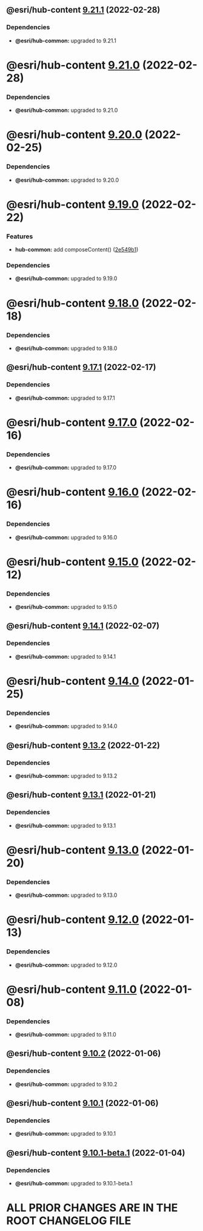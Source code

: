 ## @esri/hub-content [9.21.1](https://github.com/Esri/hub.js/compare/@esri/hub-content@9.21.0...@esri/hub-content@9.21.1) (2022-02-28)





### Dependencies

* **@esri/hub-common:** upgraded to 9.21.1

# @esri/hub-content [9.21.0](https://github.com/Esri/hub.js/compare/@esri/hub-content@9.20.0...@esri/hub-content@9.21.0) (2022-02-28)





### Dependencies

* **@esri/hub-common:** upgraded to 9.21.0

# @esri/hub-content [9.20.0](https://github.com/Esri/hub.js/compare/@esri/hub-content@9.19.0...@esri/hub-content@9.20.0) (2022-02-25)





### Dependencies

* **@esri/hub-common:** upgraded to 9.20.0

# @esri/hub-content [9.19.0](https://github.com/Esri/hub.js/compare/@esri/hub-content@9.18.0...@esri/hub-content@9.19.0) (2022-02-22)


### Features

* **hub-common:** add composeContent() ([2e549b1](https://github.com/Esri/hub.js/commit/2e549b184509bd7c0871cb895f974405c15a340f))





### Dependencies

* **@esri/hub-common:** upgraded to 9.19.0

# @esri/hub-content [9.18.0](https://github.com/Esri/hub.js/compare/@esri/hub-content@9.17.1...@esri/hub-content@9.18.0) (2022-02-18)





### Dependencies

* **@esri/hub-common:** upgraded to 9.18.0

## @esri/hub-content [9.17.1](https://github.com/Esri/hub.js/compare/@esri/hub-content@9.17.0...@esri/hub-content@9.17.1) (2022-02-17)





### Dependencies

* **@esri/hub-common:** upgraded to 9.17.1

# @esri/hub-content [9.17.0](https://github.com/Esri/hub.js/compare/@esri/hub-content@9.16.0...@esri/hub-content@9.17.0) (2022-02-16)





### Dependencies

* **@esri/hub-common:** upgraded to 9.17.0

# @esri/hub-content [9.16.0](https://github.com/Esri/hub.js/compare/@esri/hub-content@9.15.0...@esri/hub-content@9.16.0) (2022-02-16)





### Dependencies

* **@esri/hub-common:** upgraded to 9.16.0

# @esri/hub-content [9.15.0](https://github.com/Esri/hub.js/compare/@esri/hub-content@9.14.1...@esri/hub-content@9.15.0) (2022-02-12)





### Dependencies

* **@esri/hub-common:** upgraded to 9.15.0

## @esri/hub-content [9.14.1](https://github.com/Esri/hub.js/compare/@esri/hub-content@9.14.0...@esri/hub-content@9.14.1) (2022-02-07)





### Dependencies

* **@esri/hub-common:** upgraded to 9.14.1

# @esri/hub-content [9.14.0](https://github.com/Esri/hub.js/compare/@esri/hub-content@9.13.2...@esri/hub-content@9.14.0) (2022-01-25)





### Dependencies

* **@esri/hub-common:** upgraded to 9.14.0

## @esri/hub-content [9.13.2](https://github.com/Esri/hub.js/compare/@esri/hub-content@9.13.1...@esri/hub-content@9.13.2) (2022-01-22)





### Dependencies

* **@esri/hub-common:** upgraded to 9.13.2

## @esri/hub-content [9.13.1](https://github.com/Esri/hub.js/compare/@esri/hub-content@9.13.0...@esri/hub-content@9.13.1) (2022-01-21)





### Dependencies

* **@esri/hub-common:** upgraded to 9.13.1

# @esri/hub-content [9.13.0](https://github.com/Esri/hub.js/compare/@esri/hub-content@9.12.0...@esri/hub-content@9.13.0) (2022-01-20)





### Dependencies

* **@esri/hub-common:** upgraded to 9.13.0

# @esri/hub-content [9.12.0](https://github.com/Esri/hub.js/compare/@esri/hub-content@9.11.0...@esri/hub-content@9.12.0) (2022-01-13)





### Dependencies

* **@esri/hub-common:** upgraded to 9.12.0

# @esri/hub-content [9.11.0](https://github.com/Esri/hub.js/compare/@esri/hub-content@9.10.2...@esri/hub-content@9.11.0) (2022-01-08)





### Dependencies

* **@esri/hub-common:** upgraded to 9.11.0

## @esri/hub-content [9.10.2](https://github.com/Esri/hub.js/compare/@esri/hub-content@9.10.1...@esri/hub-content@9.10.2) (2022-01-06)





### Dependencies

* **@esri/hub-common:** upgraded to 9.10.2

## @esri/hub-content [9.10.1](https://github.com/Esri/hub.js/compare/@esri/hub-content@9.10.0...@esri/hub-content@9.10.1) (2022-01-06)





### Dependencies

* **@esri/hub-common:** upgraded to 9.10.1

## @esri/hub-content [9.10.1-beta.1](https://github.com/Esri/hub.js/compare/@esri/hub-content@9.10.0...@esri/hub-content@9.10.1-beta.1) (2022-01-04)

### Dependencies

- **@esri/hub-common:** upgraded to 9.10.1-beta.1

# ALL PRIOR CHANGES ARE IN THE ROOT CHANGELOG FILE
